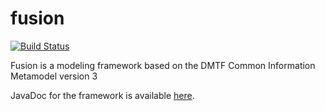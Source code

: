 # fusion

[![Build Status](https://travis-ci.com/ssinghal53/fusion.svg?branch=master)](https://travis-ci.com/ssinghal53/fusion)

Fusion is a modeling framework based on the DMTF Common Information Metamodel version 3

JavaDoc for the framework is available [here](https://ssinghal53.github.io/fusion/index.html).
